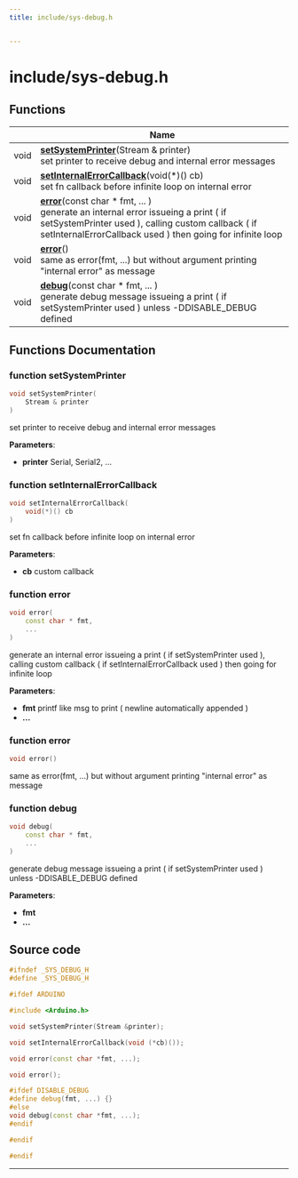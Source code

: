 ```yaml
---
title: include/sys-debug.h


---
```


# include/sys-debug.h












## Functions

|                | Name           |
| -------------- | -------------- |
| void | **[setSystemPrinter](https://github.com/devel0/iot-utils/tree/main/data/api/Files/sys-debug_8h.md#function-setsystemprinter)**(Stream & printer) <br>set printer to receive debug and internal error messages  |
| void | **[setInternalErrorCallback](https://github.com/devel0/iot-utils/tree/main/data/api/Files/sys-debug_8h.md#function-setinternalerrorcallback)**(void(*)() cb) <br>set fn callback before infinite loop on internal error  |
| void | **[error](https://github.com/devel0/iot-utils/tree/main/data/api/Files/sys-debug_8h.md#function-error)**(const char * fmt, ... ) <br>generate an internal error issueing a print ( if setSystemPrinter used ), calling custom callback ( if setInternalErrorCallback used ) then going for infinite loop  |
| void | **[error](https://github.com/devel0/iot-utils/tree/main/data/api/Files/sys-debug_8h.md#function-error)**() <br>same as error(fmt, ...) but without argument printing "internal error" as message  |
| void | **[debug](https://github.com/devel0/iot-utils/tree/main/data/api/Files/sys-debug_8h.md#function-debug)**(const char * fmt, ... ) <br>generate debug message issueing a print ( if setSystemPrinter used ) unless -DDISABLE_DEBUG defined  |








## Functions Documentation

### function setSystemPrinter

```cpp
void setSystemPrinter(
    Stream & printer
)
```

set printer to receive debug and internal error messages 

**Parameters**: 

  * **printer** Serial, Serial2, ... 




























### function setInternalErrorCallback

```cpp
void setInternalErrorCallback(
    void(*)() cb
)
```

set fn callback before infinite loop on internal error 

**Parameters**: 

  * **cb** custom callback 




























### function error

```cpp
void error(
    const char * fmt,
    ... 
)
```

generate an internal error issueing a print ( if setSystemPrinter used ), calling custom callback ( if setInternalErrorCallback used ) then going for infinite loop 

**Parameters**: 

  * **fmt** printf like msg to print ( newline automatically appended ) 
  * **...** 




























### function error

```cpp
void error()
```

same as error(fmt, ...) but without argument printing "internal error" as message 




























### function debug

```cpp
void debug(
    const char * fmt,
    ... 
)
```

generate debug message issueing a print ( if setSystemPrinter used ) unless -DDISABLE_DEBUG defined 

**Parameters**: 

  * **fmt** 
  * **...** 
































## Source code

```cpp
#ifndef _SYS_DEBUG_H
#define _SYS_DEBUG_H

#ifdef ARDUINO

#include <Arduino.h>

void setSystemPrinter(Stream &printer);

void setInternalErrorCallback(void (*cb)());

void error(const char *fmt, ...);

void error();

#ifdef DISABLE_DEBUG
#define debug(fmt, ...) {}
#else
void debug(const char *fmt, ...);
#endif

#endif

#endif
```


-------------------------------


